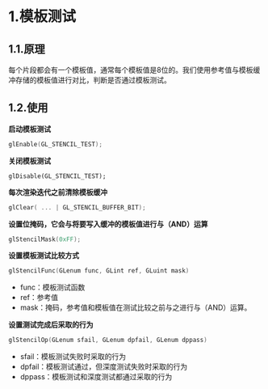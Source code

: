 # 1.模板测试

## 1.1.原理

每个片段都会有一个模板值，通常每个模板值是8位的。我们使用参考值与模板缓冲存储的模板值进行对比，判断是否通过模板测试。

## 1.2.使用

**启动模板测试**

```C++
glEnable(GL_STENCIL_TEST);
```

**关闭模板测试**

```
glDisable(GL_STENCIL_TEST);
```

**每次渲染迭代之前清除模板缓冲**

```c++
glClear( ... | GL_STENCIL_BUFFER_BIT);
```

**设置位掩码，它会与将要写入缓冲的模板值进行与（AND）运算**

```c++
glStencilMask(0xFF);
```

**设置模板测试比较方式**

```c++
glStencilFunc(GLenum func, GLint ref, GLuint mask)
```

- func：模板测试函数
- ref：参考值
- mask：掩码，参考值和模板值在测试比较之前与之进行与（AND）运算。

**设置测试完成后采取的行为**

```c++
glStencilOp(GLenum sfail, GLenum dpfail, GLenum dppass)
```

- sfail：模板测试失败时采取的行为
- dpfail：模板测试通过，但深度测试失败时采取的行为
- dppass：模板测试和深度测试都通过采取的行为

